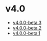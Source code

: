 # v4.0

* [v4.0.0-beta.3](v4.0.0-3.ja.md)
* [v4.0.0-beta.2](v4.0.0-2.ja.md)
* [v4.0.0-beta.1](v4.0.0-1.ja.md)
